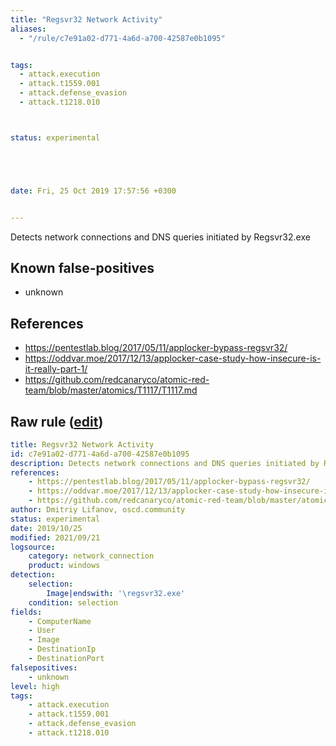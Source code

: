 ```yaml
---
title: "Regsvr32 Network Activity"
aliases:
  - "/rule/c7e91a02-d771-4a6d-a700-42587e0b1095"


tags:
  - attack.execution
  - attack.t1559.001
  - attack.defense_evasion
  - attack.t1218.010



status: experimental





date: Fri, 25 Oct 2019 17:57:56 +0300


---
```


Detects network connections and DNS queries initiated by Regsvr32.exe

<!--more-->


## Known false-positives

* unknown



## References

* https://pentestlab.blog/2017/05/11/applocker-bypass-regsvr32/
* https://oddvar.moe/2017/12/13/applocker-case-study-how-insecure-is-it-really-part-1/
* https://github.com/redcanaryco/atomic-red-team/blob/master/atomics/T1117/T1117.md


## Raw rule ([edit](https://github.com/SigmaHQ/sigma/edit/master/rules/windows/network_connection/net_connection_win_regsvr32_network_activity.yml))
```yaml
title: Regsvr32 Network Activity
id: c7e91a02-d771-4a6d-a700-42587e0b1095
description: Detects network connections and DNS queries initiated by Regsvr32.exe
references:
    - https://pentestlab.blog/2017/05/11/applocker-bypass-regsvr32/
    - https://oddvar.moe/2017/12/13/applocker-case-study-how-insecure-is-it-really-part-1/
    - https://github.com/redcanaryco/atomic-red-team/blob/master/atomics/T1117/T1117.md
author: Dmitriy Lifanov, oscd.community
status: experimental
date: 2019/10/25
modified: 2021/09/21
logsource:
    category: network_connection
    product: windows
detection:
    selection:
        Image|endswith: '\regsvr32.exe'
    condition: selection
fields:
    - ComputerName
    - User
    - Image
    - DestinationIp
    - DestinationPort
falsepositives:
    - unknown
level: high
tags:
    - attack.execution
    - attack.t1559.001
    - attack.defense_evasion
    - attack.t1218.010
```

